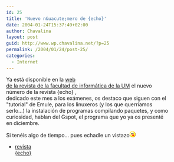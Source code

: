 ```yaml
---
id: 25
title: 'Nuevo n&uacute;mero de {echo}'
date: 2004-01-24T15:37:49+02:00
author: Chavalina
layout: post
guid: http://www.wp.chavalina.net/?p=25
permalink: /2004/01/24/post-25/
categories:
  - Internet
---
```

Ya está disponible en la <a href="http://dafi.dif.um.es/revista/" target="_blank">web<br /> de la revista de la facultad de informática de la UM</a> el nuevo  
n&uacute;mero de la revista {echo} [](http://dafi.dif.um.es/revista/archivos/numero012/numero012.pdf),  
dedicado este mes a los exámenes, os destaco que siguen con el  
"tutorial" de Emule, para los linuxeros (y los que querr&iacute;amos  
serlo…) la instalación de programas compilando paquetes, y como  
curiosidad, hablan del Gspot, el programa que yo ya os presenté  
en diciembre.

Si tenéis algo de tiempo… pues echadle un vistazo![lengua](/imagenes/emoticonos/lengua.gif) 

  * [revista  
    {echo}](http://dafi.dif.um.es/revista/archivos/numero012/numero012.pdf)